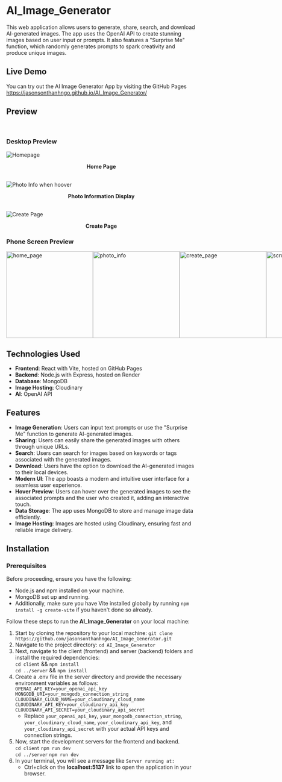 # AI_Image_Generator

This web application allows users to generate, share, search, and download AI-generated images. The app uses the OpenAI API to create stunning images based on user input or prompts. It also features a "Surprise Me" function, which randomly generates prompts to spark creativity and produce unique images.

## Live Demo
You can try out the AI Image Generator App by visiting the GitHub Pages 
https://jasonsonthanhngo.github.io/AI_Image_Generator/

## Preview
 <br />

### Desktop Preview

 ![Homepage](https://github.com/jasonsonthanhngo/AI_Image_Generator/assets/131301318/e59d61de-7938-49a2-8a44-e852e72cb6a2) 
 **<p align="center">Home Page</p>**   
 ![Photo Info when hoover](https://github.com/jasonsonthanhngo/AI_Image_Generator/assets/131301318/cc6a892f-3654-4fa2-a5e2-1ebdf5996589)   
 **<p align="center">Photo Information Display</p>**   
![Create Page](https://github.com/jasonsonthanhngo/AI_Image_Generator/assets/131301318/b8bf49c8-1ee5-46ab-9ea8-13f309030b54)

**<p align="center">Create Page</p>**   






### Phone Screen Preview 

<div style="display: flex;">
<img src="https://github.com/jasonsonthanhngo/AI_Image_Generator/assets/131301318/a7205b11-1652-4508-83a9-475de1183bed" alt="home_page" width="230"/>
<img src="https://github.com/jasonsonthanhngo/AI_Image_Generator/assets/131301318/1349713f-20b8-42c2-8c7c-9b367757f0cf" alt="photo_info" width="230"/>
<img src="https://github.com/jasonsonthanhngo/AI_Image_Generator/assets/131301318/7490a250-ebcb-4a28-8c39-0e3e489611a2" alt="create_page" width="230"/>
<img src="https://github.com/jasonsonthanhngo/AI_Image_Generator/assets/131301318/aa67d8bf-c67f-466e-9c12-fa331436d270" alt="scrollable_content" width="230"/>
</div>



## Technologies Used

- **Frontend**: React with Vite, hosted on GitHub Pages
- **Backend**: Node.js with Express, hosted on Render
- **Database**: MongoDB
- **Image Hosting**: Cloudinary
- **AI**: OpenAI API 

## Features

- **Image Generation**: Users can input text prompts or use the "Surprise Me" function to generate AI-generated images.
- **Sharing**: Users can easily share the generated images with others through unique URLs.
- **Search**: Users can search for images based on keywords or tags associated with the generated images.
- **Download**: Users have the option to download the AI-generated images to their local devices.
- **Modern UI**: The app boasts a modern and intuitive user interface for a seamless user experience.
- **Hover Preview**: Users can hover over the generated images to see the associated prompts and the user who created it, adding an interactive touch.
- **Data Storage**: The app uses MongoDB to store and manage image data efficiently.
- **Image Hosting**: Images are hosted using Cloudinary, ensuring fast and reliable image delivery.

## Installation 
### Prerequisites

Before proceeding, ensure you have the following:
 <br />
- Node.js and npm installed on your machine.
- MongoDB set up and running.
- Additionally, make sure you have Vite installed globally by running `npm install -g create-vite` if you haven't done so already.

Follow these steps to run the **AI_Image_Generator** on your local machine:

1. Start by cloning the repository to your local machine: `git clone https://github.com/jasonsonthanhngo/AI_Image_Generator.git`
2. Navigate to the project directory: `cd AI_Image_Generator`
3. Next, navigate to the client (frontend) and server (backend) folders and install the required dependencies:  
   `cd client` && `npm install`  
    `cd ../server` && `npm install`
4. Create a .env file in the server directory and provide the necessary environment variables as follows:  
   `OPENAI_API_KEY=your_openai_api_key`  
   `MONGODB_URI=your_mongodb_connection_string`  
   `CLOUDINARY_CLOUD_NAME=your_cloudinary_cloud_name`  
   `CLOUDINARY_API_KEY=your_cloudinary_api_key`  
   `CLOUDINARY_API_SECRET=your_cloudinary_api_secret`  
   - Replace `your_openai_api_key`, `your_mongodb_connection_string`, `your_cloudinary_cloud_name`, `your_cloudinary_api_key`, and `your_cloudinary_api_secret` with your actual API keys and connection strings.
5. Now, start the development servers for the frontend and backend.  
 `cd client` `npm run dev`  
 `cd ../server` `npm run dev`
6. In your terminal, you will see a message like `Server running at:`
   - Ctrl+click on the **localhost:5137** link to open the application in your browser.















